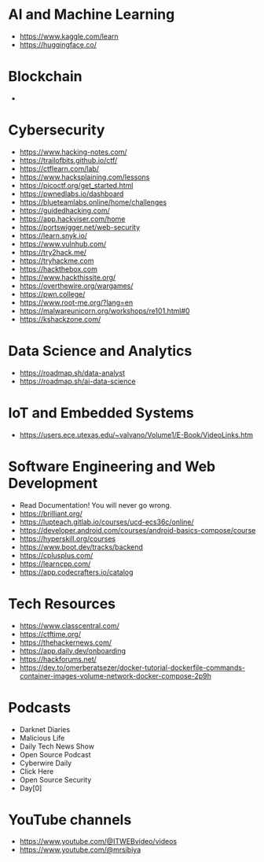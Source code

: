 # AI and Machine Learning
* https://www.kaggle.com/learn
* https://huggingface.co/

# Blockchain
* 

# Cybersecurity
* https://www.hacking-notes.com/
* https://trailofbits.github.io/ctf/
* https://ctflearn.com/lab/
* https://www.hacksplaining.com/lessons
* https://picoctf.org/get_started.html
* https://pwnedlabs.io/dashboard
* https://blueteamlabs.online/home/challenges
* https://guidedhacking.com/
* https://app.hackviser.com/home
* https://portswigger.net/web-security
* https://learn.snyk.io/
* https://www.vulnhub.com/
* https://try2hack.me/
* https://tryhackme.com
* https://hackthebox.com
* https://www.hackthissite.org/
* https://overthewire.org/wargames/
* https://pwn.college/
* https://www.root-me.org/?lang=en
* https://malwareunicorn.org/workshops/re101.html#0
* https://kshackzone.com/

# Data Science and Analytics
* https://roadmap.sh/data-analyst
* https://roadmap.sh/ai-data-science

# IoT and Embedded Systems
* https://users.ece.utexas.edu/~valvano/Volume1/E-Book/VideoLinks.htm

# Software Engineering and Web Development
* Read Documentation! You will never go wrong. 
* https://brilliant.org/
* https://lupteach.gitlab.io/courses/ucd-ecs36c/online/
* https://developer.android.com/courses/android-basics-compose/course
* https://hyperskill.org/courses
* https://www.boot.dev/tracks/backend
* https://cplusplus.com/
* https://learncpp.com/
* https://app.codecrafters.io/catalog

# Tech Resources 
* https://www.classcentral.com/
* https://ctftime.org/
* https://thehackernews.com/
* https://app.daily.dev/onboarding
* https://hackforums.net/
* https://dev.to/omerberatsezer/docker-tutorial-dockerfile-commands-container-images-volume-network-docker-compose-2p9h

# Podcasts 
* Darknet Diaries
* Malicious Life
* Daily Tech News Show
* Open Source Podcast
* Cyberwire Daily
* Click Here
* Open Source Security
* Day[0]

# YouTube channels
* https://www.youtube.com/@ITWEBvideo/videos
* https://www.youtube.com/@mrsibiya
